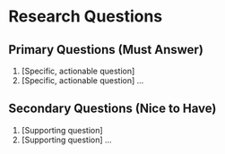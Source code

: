 # Research Questions

## Primary Questions (Must Answer)

1. [Specific, actionable question]
2. [Specific, actionable question]
   ...

## Secondary Questions (Nice to Have)

1. [Supporting question]
2. [Supporting question]
   ...

